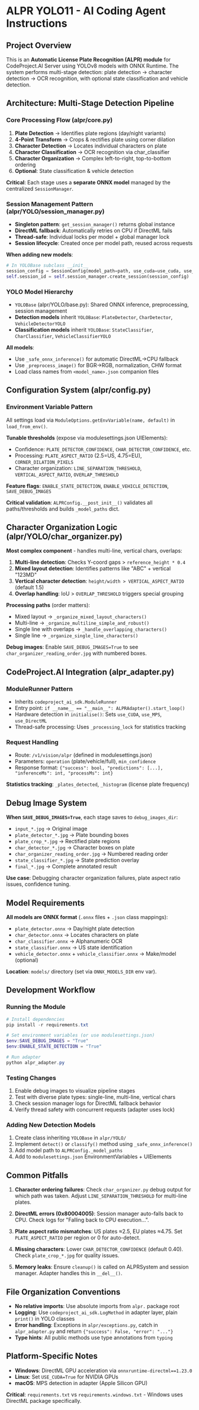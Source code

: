 # ALPR YOLO11 - AI Coding Agent Instructions

## Project Overview
This is an **Automatic License Plate Recognition (ALPR) module** for CodeProject.AI Server using YOLOv8 models with ONNX Runtime. The system performs multi-stage detection: plate detection → character detection → OCR recognition, with optional state classification and vehicle detection.

## Architecture: Multi-Stage Detection Pipeline

### Core Processing Flow (alpr/core.py)
1. **Plate Detection** → Identifies plate regions (day/night variants)
2. **4-Point Transform** → Crops & rectifies plate using corner dilation
3. **Character Detection** → Locates individual characters on plate
4. **Character Classification** → OCR recognition via char_classifier
5. **Character Organization** → Complex left-to-right, top-to-bottom ordering
6. **Optional**: State classification & vehicle detection

**Critical**: Each stage uses a **separate ONNX model** managed by the centralized `SessionManager`.

### Session Management Pattern (alpr/YOLO/session_manager.py)
- **Singleton pattern**: `get_session_manager()` returns global instance
- **DirectML fallback**: Automatically retries on CPU if DirectML fails
- **Thread-safe**: Individual locks per model + global manager lock
- **Session lifecycle**: Created once per model path, reused across requests

**When adding new models**: 
```python
# In YOLOBase subclass __init__
session_config = SessionConfig(model_path=path, use_cuda=use_cuda, use_directml=True)
self.session_id = self.session_manager.create_session(session_config)
```

### YOLO Model Hierarchy
- `YOLOBase` (alpr/YOLO/base.py): Shared ONNX inference, preprocessing, session management
- **Detection models** inherit `YOLOBase`: `PlateDetector`, `CharDetector`, `VehicleDetectorYOLO`
- **Classification models** inherit `YOLOBase`: `StateClassifier`, `CharClassifier`, `VehicleClassifierYOLO`

**All models**:
- Use `_safe_onnx_inference()` for automatic DirectML→CPU fallback
- Use `_preprocess_image()` for BGR→RGB, normalization, CHW format
- Load class names from `<model_name>.json` companion files

## Configuration System (alpr/config.py)

### Environment Variable Pattern
All settings load via `ModuleOptions.getEnvVariable(name, default)` in `load_from_env()`.

**Tunable thresholds** (expose via modulesettings.json UIElements):
- Confidence: `PLATE_DETECTOR_CONFIDENCE`, `CHAR_DETECTOR_CONFIDENCE`, etc.
- Processing: `PLATE_ASPECT_RATIO` (2.5=US, 4.75=EU), `CORNER_DILATION_PIXELS`
- Character organization: `LINE_SEPARATION_THRESHOLD`, `VERTICAL_ASPECT_RATIO`, `OVERLAP_THRESHOLD`

**Feature flags**: `ENABLE_STATE_DETECTION`, `ENABLE_VEHICLE_DETECTION`, `SAVE_DEBUG_IMAGES`

**Critical validation**: `ALPRConfig.__post_init__()` validates all paths/thresholds and builds `_model_paths` dict.

## Character Organization Logic (alpr/YOLO/char_organizer.py)

**Most complex component** - handles multi-line, vertical chars, overlaps:

1. **Multi-line detection**: Checks Y-coord gaps > `reference_height * 0.4`
2. **Mixed layout detection**: Identifies patterns like "ABC" + vertical "123MD"
3. **Vertical character detection**: `height/width > VERTICAL_ASPECT_RATIO` (default 1.5)
4. **Overlap handling**: IoU > `OVERLAP_THRESHOLD` triggers special grouping

**Processing paths** (order matters):
- Mixed layout → `_organize_mixed_layout_characters()`
- Multi-line → `_organize_multiline_simple_and_robust()`
- Single line with overlaps → `_handle_overlapping_characters()`
- Single line → `_organize_single_line_characters()`

**Debug images**: Enable `SAVE_DEBUG_IMAGES=True` to see `char_organizer_reading_order.jpg` with numbered boxes.

## CodeProject.AI Integration (alpr_adapter.py)

### ModuleRunner Pattern
- Inherits `codeproject_ai_sdk.ModuleRunner`
- Entry point: `if __name__ == "__main__": ALPRAdapter().start_loop()`
- Hardware detection in `initialise()`: Sets `use_CUDA`, `use_MPS`, `use_DirectML`
- Thread-safe processing: Uses `_processing_lock` for statistics tracking

### Request Handling
- Route: `/v1/vision/alpr` (defined in modulesettings.json)
- Parameters: `operation` (plate/vehicle/full), `min_confidence`
- Response format: `{"success": bool, "predictions": [...], "inferenceMs": int, "processMs": int}`

**Statistics tracking**: `_plates_detected`, `_histogram` (license plate frequency)

## Debug Image System

**When `SAVE_DEBUG_IMAGES=True`**, each stage saves to `debug_images_dir`:
- `input_*.jpg` → Original image
- `plate_detector_*.jpg` → Plate bounding boxes
- `plate_crop_*.jpg` → Rectified plate regions
- `char_detector_*.jpg` → Character boxes on plate
- `char_organizer_reading_order.jpg` → Numbered reading order
- `state_classifier_*.jpg` → State prediction overlay
- `final_*.jpg` → Complete annotated result

**Use case**: Debugging character organization failures, plate aspect ratio issues, confidence tuning.

## Model Requirements

**All models are ONNX format** (`.onnx` files + `.json` class mappings):
- `plate_detector.onnx` → Day/night plate detection
- `char_detector.onnx` → Locates characters on plate
- `char_classifier.onnx` → Alphanumeric OCR
- `state_classifier.onnx` → US state identification
- `vehicle_detector.onnx` + `vehicle_classifier.onnx` → Make/model (optional)

**Location**: `models/` directory (set via `ONNX_MODELS_DIR` env var).

## Development Workflow

### Running the Module
```powershell
# Install dependencies
pip install -r requirements.txt

# Set environment variables (or use modulesettings.json)
$env:SAVE_DEBUG_IMAGES = "True"
$env:ENABLE_STATE_DETECTION = "True"

# Run adapter
python alpr_adapter.py
```

### Testing Changes
1. Enable debug images to visualize pipeline stages
2. Test with diverse plate types: single-line, multi-line, vertical chars
3. Check session manager logs for DirectML fallback behavior
4. Verify thread safety with concurrent requests (adapter uses lock)

### Adding New Detection Models
1. Create class inheriting `YOLOBase` in `alpr/YOLO/`
2. Implement `detect()` or `classify()` method using `_safe_onnx_inference()`
3. Add model path to `ALPRConfig._model_paths`
4. Add to `modulesettings.json` EnvironmentVariables + UIElements

## Common Pitfalls

1. **Character ordering failures**: Check `char_organizer.py` debug output for which path was taken. Adjust `LINE_SEPARATION_THRESHOLD` for multi-line plates.

2. **DirectML errors (0x80004005)**: Session manager auto-falls back to CPU. Check logs for "Falling back to CPU execution...".

3. **Plate aspect ratio mismatches**: US plates ≈2.5, EU plates ≈4.75. Set `PLATE_ASPECT_RATIO` per region or 0 for auto-detect.

4. **Missing characters**: Lower `CHAR_DETECTOR_CONFIDENCE` (default 0.40). Check `plate_crop_*.jpg` for quality issues.

5. **Memory leaks**: Ensure `cleanup()` is called on ALPRSystem and session manager. Adapter handles this in `__del__()`.

## File Organization Conventions

- **No relative imports**: Use absolute imports from `alpr.` package root
- **Logging**: Use `codeproject_ai_sdk.LogMethod` in adapter layer, plain `print()` in YOLO classes
- **Error handling**: Exceptions in `alpr/exceptions.py`, catch in `alpr_adapter.py` and return `{"success": False, "error": "..."}`
- **Type hints**: All public methods use type annotations from `typing`

## Platform-Specific Notes

- **Windows**: DirectML GPU acceleration via `onnxruntime-directml==1.23.0`
- **Linux**: Set `USE_CUDA=True` for NVIDIA GPUs
- **macOS**: MPS detection in adapter (Apple Silicon GPU)

**Critical**: `requirements.txt` vs `requirements.windows.txt` - Windows uses DirectML package specifically.
